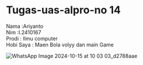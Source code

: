 # Tugas-uas-alpro-no 14 <br/>
Nama   :Ariyanto <br/>
Nim    :I.2410167 <br/>
Prodi : Ilmu computer <br/>
Hobi Saya : Maen Bola volyy dan main Game <br/>


![WhatsApp Image 2024-10-15 at 10 03 03_d2788aae](https://github.com/user-attachments/assets/fd2afa73-a3e3-4937-b866-a6b323840d14)
